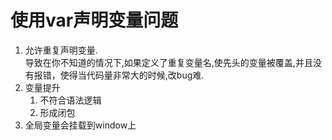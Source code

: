 # 使用var声明变量问题  

1. 允许重复声明变量.  
    导致在你不知道的情况下,如果定义了重复变量名,使先头的变量被覆盖,并且没有报错，使得当代码量非常大的时候,改bug难.  
2. 变量提升  
    1. 不符合语法逻辑
    2. 形成闭包
3. 全局变量会挂载到window上